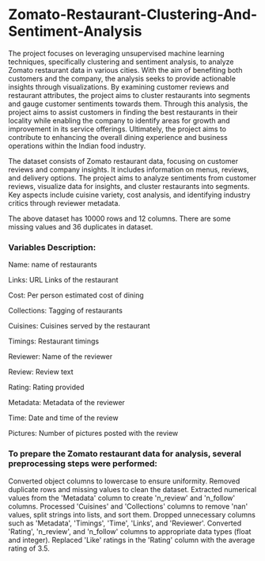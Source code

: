 # Zomato-Restaurant-Clustering-And-Sentiment-Analysis

The project focuses on leveraging unsupervised machine learning techniques, specifically clustering and sentiment analysis, to analyze Zomato restaurant data in various cities. With the aim of benefiting both customers and the company, the analysis seeks to provide actionable insights through visualizations. By examining customer reviews and restaurant attributes, the project aims to cluster restaurants into segments and gauge customer sentiments towards them. Through this analysis, the project aims to assist customers in finding the best restaurants in their locality while enabling the company to identify areas for growth and improvement in its service offerings. Ultimately, the project aims to contribute to enhancing the overall dining experience and business operations within the Indian food industry.

The dataset consists of Zomato restaurant data, focusing on customer reviews and company insights. It includes information on menus, reviews, and delivery options. The project aims to analyze sentiments from customer reviews, visualize data for insights, and cluster restaurants into segments. Key aspects include cuisine variety, cost analysis, and identifying industry critics through reviewer metadata.

The above dataset has 10000 rows and 12 columns. There are some missing values and 36 duplicates in dataset.


### **Variables Description:**

Name: name of restaurants

Links: URL Links of the restaurant

Cost: Per person estimated cost of dining

Collections: Tagging of restaurants

Cuisines: Cuisines served by the restaurant

Timings: Restaurant timings

Reviewer: Name of the reviewer

Review: Review text

Rating: Rating provided

Metadata: Metadata of the reviewer

Time: Date and time of the review

Pictures: Number of pictures posted with the review

### **To prepare the Zomato restaurant data for analysis, several preprocessing steps were performed:**

Converted object columns to lowercase to ensure uniformity.
Removed duplicate rows and missing values to clean the dataset.
Extracted numerical values from the 'Metadata' column to create 'n_review' and 'n_follow' columns.
Processed 'Cuisines' and 'Collections' columns to remove 'nan' values, split strings into lists, and sort them.
Dropped unnecessary columns such as 'Metadata', 'Timings', 'Time', 'Links', and 'Reviewer'.
Converted 'Rating', 'n_review', and 'n_follow' columns to appropriate data types (float and integer).
Replaced 'Like' ratings in the 'Rating' column with the average rating of 3.5.


